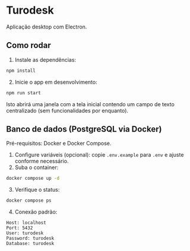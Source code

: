 # Turodesk

Aplicação desktop com Electron.

## Como rodar

1. Instale as dependências:

```bash
npm install
```

2. Inicie o app em desenvolvimento:

```bash
npm run start
```

Isto abrirá uma janela com a tela inicial contendo um campo de texto centralizado (sem funcionalidades por enquanto).

## Banco de dados (PostgreSQL via Docker)

Pré-requisitos: Docker e Docker Compose.

1. Configure variáveis (opcional): copie `.env.example` para `.env` e ajuste conforme necessário.
2. Suba o container:

```bash
docker compose up -d
```

3. Verifique o status:

```bash
docker compose ps
```

4. Conexão padrão:

```
Host: localhost
Port: 5432
User: turodesk
Password: turodesk
Database: turodesk
```



